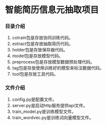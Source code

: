 # 智能简历信息元抽取项目

### 目录介绍
1. cotrain包是存放协同训练代码。
2. extract包是存放抽取简历代码。
3. holder包是存放保存器代码。
4. model包是存放模型代码。
5. preprocess包是存放模型数据预处理代码。
6. tag包是存放使用训练好的模型来标注数据代码。
7. tool包是存放工具代码。

### 文件介绍
1. config.py是配置文件。
2. server.py是启动http服务提供api文件。
3. train_model.py是训练模型文件。
4. train_wordvec.py是训练词向量模型文件。